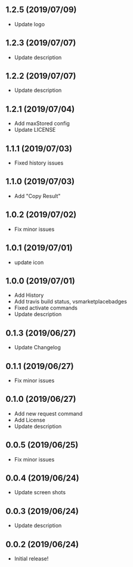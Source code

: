 ## 1.2.5 (2019/07/09)
* Update logo
## 1.2.3 (2019/07/07)
* Update description
## 1.2.2 (2019/07/07)
* Update description
## 1.2.1 (2019/07/04)
* Add maxStored config
* Update LICENSE
## 1.1.1 (2019/07/03)
* Fixed history issues
## 1.1.0 (2019/07/03)
* Add "Copy Result"
## 1.0.2 (2019/07/02)
* Fix minor issues
## 1.0.1 (2019/07/01)
* update icon
## 1.0.0 (2019/07/01)
* Add History
* Add travis build status, vsmarketplacebadges
* Fixed activate commands
* Update description
## 0.1.3 (2019/06/27)
* Update Changelog
## 0.1.1 (2019/06/27)
* Fix minor issues
## 0.1.0 (2019/06/27)
* Add new request command
* Add License
* Update description
## 0.0.5 (2019/06/25)
* Fix minor issues
## 0.0.4 (2019/06/24)
* Update screen shots
## 0.0.3 (2019/06/24)
* Update description
## 0.0.2 (2019/06/24)
* Initial release!



